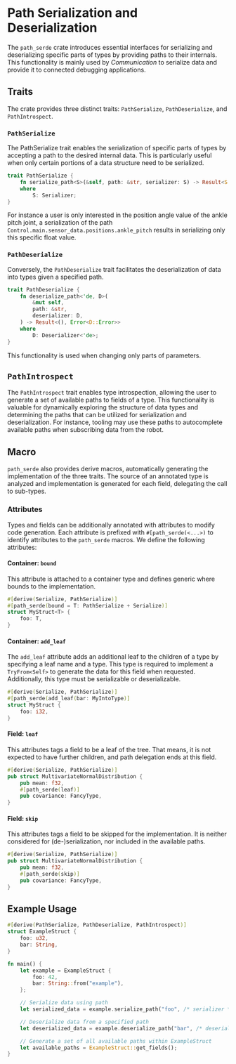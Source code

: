 # Path Serialization and Deserialization

The `path_serde` crate introduces essential interfaces for serializing and deserializing specific parts of types by providing paths to their internals.
This functionality is mainly used by *Communication* to serialize data and provide it to connected debugging applications.

## Traits

The crate provides three distinct traits: `PathSerialize`, `PathDeserialize`, and `PathIntrospect`.

### `PathSerialize`

The PathSerialize trait enables the serialization of specific parts of types by accepting a path to the desired internal data.
This is particularly useful when only certain portions of a data structure need to be serialized.

```rust
trait PathSerialize {
    fn serialize_path<S>(&self, path: &str, serializer: S) -> Result<S::Ok, Error<S::Error>>
    where
        S: Serializer;
}
```

For instance a user is only interested in the position angle value of the ankle pitch joint, a serialization of the path `Control.main.sensor_data.positions.ankle_pitch` results in serializing only this specific float value.

### `PathDeserialize`

Conversely, the `PathDeserialize` trait facilitates the deserialization of data into types given a specified path.

```rust
trait PathDeserialize {
    fn deserialize_path<'de, D>(
        &mut self,
        path: &str,
        deserializer: D,
    ) -> Result<(), Error<D::Error>>
    where
        D: Deserializer<'de>;
}
```

This functionality is used when changing only parts of parameters.

## `PathIntrospect`

The `PathIntrospect` trait enables type introspection, allowing the user to generate a set of available paths to fields of a type.
This functionality is valuable for dynamically exploring the structure of data types and determining the paths that can be utilized for serialization and deserialization.
For instance, tooling may use these paths to autocomplete available paths when subscribing data from the robot.

## Macro

`path_serde` also provides derive macros, automatically generating the implementation of the three traits.
The source of an annotated type is analyzed and implementation is generated for each field, delegating the call to sub-types.

### Attributes

Types and fields can be additionally annotated with attributes to modify code generation.
Each attribute is prefixed with `#[path_serde(<...>)` to identify attributes to the `path_serde` macros.
We define the following attributes:

#### Container: `bound`

This attribute is attached to a container type and defines generic where bounds to the implementation.

```rust
#[derive(Serialize, PathSerialize)]
#[path_serde(bound = T: PathSerialize + Serialize)]
struct MyStruct<T> {
    foo: T,
}
```

#### Container: `add_leaf`

The `add_leaf` attribute adds an additional leaf to the children of a type by specifying a leaf name and a type.
This type is required to implement a `TryFrom<Self>` to generate the data for this field when requested.
Additionally, this type must be serializable or deserializable.

```rust
#[derive(Serialize, PathSerialize)]
#[path_serde(add_leaf(bar: MyIntoType)]
struct MyStruct {
    foo: i32,
}
```

#### Field: `leaf`

This attributes tags a field to be a leaf of the tree.
That means, it is not expected to have further children, and path delegation ends at this field.

```rust
#[derive(Serialize, PathSerialize)]
pub struct MultivariateNormalDistribution {
    pub mean: f32,
    #[path_serde(leaf)]
    pub covariance: FancyType,
}
```

#### Field: `skip`

This attributes tags a field to be skipped for the implementation.
It is neither considered for (de-)serialization, nor included in the available paths.

```rust
#[derive(Serialize, PathSerialize)]
pub struct MultivariateNormalDistribution {
    pub mean: f32,
    #[path_serde(skip)]
    pub covariance: FancyType,
}
```

## Example Usage

```rust
#[derive(PathSerialize, PathDeserialize, PathIntrospect)]
struct ExampleStruct {
    foo: u32,
    bar: String,
}

fn main() {
    let example = ExampleStruct {
        foo: 42,
        bar: String::from("example"),
    };

    // Serialize data using path
    let serialized_data = example.serialize_path("foo", /* serializer */);

    // Deserialize data from a specified path
    let deserialized_data = example.deserialize_path("bar", /* deserializer */);

    // Generate a set of all available paths within ExampleStruct
    let available_paths = ExampleStruct::get_fields();
}
```

